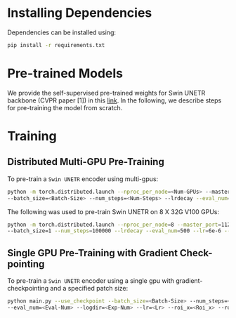 # Installing Dependencies
Dependencies can be installed using:
``` bash
pip install -r requirements.txt
```

# Pre-trained Models

We provide the self-supervised pre-trained weights for Swin UNETR backbone (CVPR paper [1]) in this <a href="https://github.com/Project-MONAI/MONAI-extra-test-data/releases/download/0.8.1/model_swinvit.pt"> link</a>.
In the following, we describe steps for pre-training the model from scratch.

# Training

## Distributed Multi-GPU Pre-Training

To pre-train a `Swin UNETR` encoder using multi-gpus:

```bash
python -m torch.distributed.launch --nproc_per_node=<Num-GPUs> --master_port=11223 main.py
--batch_size=<Batch-Size> --num_steps=<Num-Steps> --lrdecay --eval_num=<Eval-Num> --logdir=<Exp-Num> --lr=<Lr>
```

The following was used to pre-train Swin UNETR on 8 X 32G V100 GPUs:

```bash
python -m torch.distributed.launch --nproc_per_node=8 --master_port=11223 main.py
--batch_size=1 --num_steps=100000 --lrdecay --eval_num=500 --lr=6e-6 --decay=0.1
```

## Single GPU Pre-Training with Gradient Check-pointing

To pre-train a `Swin UNETR` encoder using a single gpu with gradient-checkpointing and a specified patch size:

```bash
python main.py --use_checkpoint --batch_size=<Batch-Size> --num_steps=<Num-Steps> --lrdecay
--eval_num=<Eval-Num> --logdir=<Exp-Num> --lr=<Lr> --roi_x=<Roi_x> --roi_y=<Roi_y> --roi_z=<Roi_z>
```
